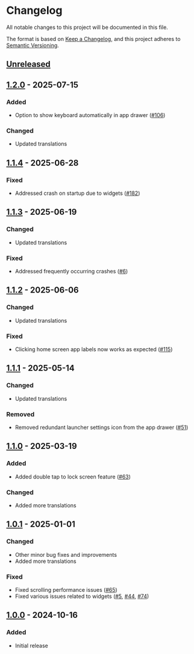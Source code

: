 # Changelog
All notable changes to this project will be documented in this file.

The format is based on [Keep a Changelog](https://keepachangelog.com/en/1.1.0/),
and this project adheres to [Semantic Versioning](https://semver.org/spec/v2.0.0.html).

## [Unreleased]

## [1.2.0] - 2025-07-15
### Added
- Option to show keyboard automatically in app drawer ([#106])

### Changed
- Updated translations

## [1.1.4] - 2025-06-28
### Fixed
- Addressed crash on startup due to widgets ([#182])

## [1.1.3] - 2025-06-19
### Changed
- Updated translations

### Fixed
- Addressed frequently occurring crashes ([#6])

## [1.1.2] - 2025-06-06
### Changed
- Updated translations

### Fixed
- Clicking home screen app labels now works as expected ([#115])

## [1.1.1] - 2025-05-14
### Changed
- Updated translations

### Removed
- Removed redundant launcher settings icon from the app drawer ([#51])

## [1.1.0] - 2025-03-19
### Added
- Added double tap to lock screen feature ([#63])

### Changed
- Added more translations

## [1.0.1] - 2025-01-01
### Changed
- Other minor bug fixes and improvements
- Added more translations

### Fixed
- Fixed scrolling performance issues ([#65])
- Fixed various issues related to widgets ([#5], [#44], [#74])

## [1.0.0] - 2024-10-16
### Added
- Initial release

[#5]: https://github.com/PillowFortOrg/Launcher/issues/5
[#6]: https://github.com/PillowFortOrg/Launcher/issues/6
[#44]: https://github.com/PillowFortOrg/Launcher/issues/44
[#51]: https://github.com/PillowFortOrg/Launcher/issues/51
[#63]: https://github.com/PillowFortOrg/Launcher/issues/63
[#65]: https://github.com/PillowFortOrg/Launcher/issues/65
[#74]: https://github.com/PillowFortOrg/Launcher/issues/74
[#106]: https://github.com/PillowFortOrg/Launcher/issues/106
[#115]: https://github.com/PillowFortOrg/Launcher/issues/115
[#182]: https://github.com/PillowFortOrg/Launcher/issues/182

[Unreleased]: https://github.com/PillowFortOrg/Launcher/compare/1.2.0...HEAD
[1.2.0]: https://github.com/PillowFortOrg/Launcher/compare/1.1.4...1.2.0
[1.1.4]: https://github.com/PillowFortOrg/Launcher/compare/1.1.3...1.1.4
[1.1.3]: https://github.com/PillowFortOrg/Launcher/compare/1.1.2...1.1.3
[1.1.2]: https://github.com/PillowFortOrg/Launcher/compare/1.1.1...1.1.2
[1.1.1]: https://github.com/PillowFortOrg/Launcher/compare/1.1.0...1.1.1
[1.1.0]: https://github.com/PillowFortOrg/Launcher/compare/1.0.1...1.1.0
[1.0.1]: https://github.com/PillowFortOrg/Launcher/compare/1.0.0...1.0.1
[1.0.0]: https://github.com/PillowFortOrg/Launcher/releases/tag/1.0.0
